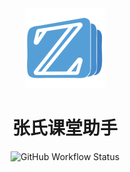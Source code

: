 <div align="center">
  <img src="public/icon.png" width="128em">
  <h1>张氏课堂助手</h1>
  <img alt="GitHub Workflow Status" src="https://img.shields.io/github/workflow/status/ZhangZisu/classroom-helper/publish?logo=github&style=flat-square">
</div>
